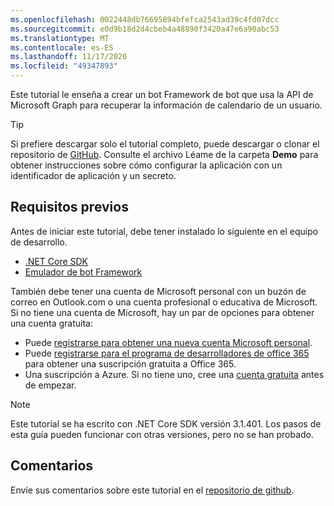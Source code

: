 ```yaml
---
ms.openlocfilehash: 0022448db76695894bfefca2543ad39c4fd07dcc
ms.sourcegitcommit: e0d9b18d2d4cbeb4a48890f3420a47e6a90abc53
ms.translationtype: MT
ms.contentlocale: es-ES
ms.lasthandoff: 11/17/2020
ms.locfileid: "49347893"
---
```

<!-- markdownlint-disable MD002 MD041 -->

Este tutorial le enseña a crear un bot Framework de bot que usa la API de Microsoft Graph para recuperar la información de calendario de un usuario.

> [!TIP]
> Si prefiere descargar solo el tutorial completo, puede descargar o clonar el repositorio de [GitHub](https://github.com/microsoftgraph/msgraph-training-botframework). Consulte el archivo Léame de la carpeta **Demo** para obtener instrucciones sobre cómo configurar la aplicación con un identificador de aplicación y un secreto.

## <a name="prerequisites"></a>Requisitos previos

Antes de iniciar este tutorial, debe tener instalado lo siguiente en el equipo de desarrollo.

- [.NET Core SDK](https://dotnet.microsoft.com/download)
- [Emulador de bot Framework](https://github.com/microsoft/BotFramework-Emulator/blob/master/README.md)

También debe tener una cuenta de Microsoft personal con un buzón de correo en Outlook.com o una cuenta profesional o educativa de Microsoft. Si no tiene una cuenta de Microsoft, hay un par de opciones para obtener una cuenta gratuita:

- Puede [registrarse para obtener una nueva cuenta Microsoft personal](https://signup.live.com/signup?wa=wsignin1.0&rpsnv=12&ct=1454618383&rver=6.4.6456.0&wp=MBI_SSL_SHARED&wreply=https://mail.live.com/default.aspx&id=64855&cbcxt=mai&bk=1454618383&uiflavor=web&uaid=b213a65b4fdc484382b6622b3ecaa547&mkt=E-US&lc=1033&lic=1).
- Puede [registrarse para el programa de desarrolladores de office 365](https://developer.microsoft.com/office/dev-program) para obtener una suscripción gratuita a Office 365.
- Una suscripción a Azure. Si no tiene uno, cree una [cuenta gratuita](https://azure.microsoft.com/free/?WT.mc_id=A261C142F) antes de empezar.

> [!NOTE]
> Este tutorial se ha escrito con .NET Core SDK versión 3.1.401. Los pasos de esta guía pueden funcionar con otras versiones, pero no se han probado.

## <a name="feedback"></a>Comentarios

Envíe sus comentarios sobre este tutorial en el [repositorio de github](https://github.com/microsoftgraph/msgraph-training-botframework).
